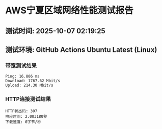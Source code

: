 # AWS宁夏区域网络性能测试报告
## 测试时间: 2025-10-07 02:19:25
## 测试环境: GitHub Actions Ubuntu Latest (Linux)

### 带宽测试结果
```
Ping: 16.806 ms
Download: 1767.62 Mbit/s
Upload: 214.30 Mbit/s
```

### HTTP连接测试结果
```
HTTP状态码: 307
响应时间: 2.003180秒
下载速度: 0字节/秒
```

